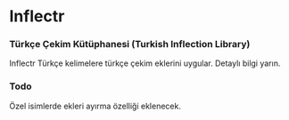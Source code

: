 # Inflectr
### Türkçe Çekim Kütüphanesi (Turkish Inflection Library)

Inflectr Türkçe kelimelere türkçe çekim eklerini uygular. Detaylı bilgi yarın.

### Todo

Özel isimlerde ekleri ayırma özelliği eklenecek.
